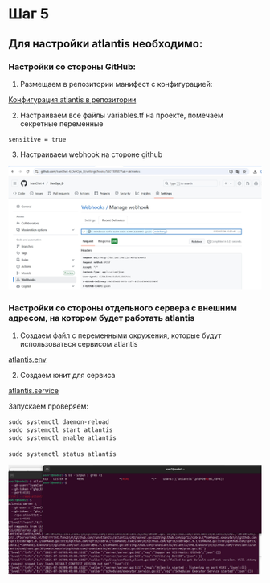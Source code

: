 # Шаг 5
## Для настройки atlantis необходимо:


### Настройки со стороны GitHub:

1. Размещаем в репозитории манифест с конфигурацией:

[Конфигурация atlantis в репозитории](https://github.com/IvanChet-4/DevOps_D/blob/main/Terraform/Project/atlantis.yaml)

2. Настраиваем все файлы variables.tf на проекте, помечаем секретные переменные 

```
sensitive = true
```

3. Настраиваем webhook на стороне github

![Настройка webhook](https://github.com/IvanChet-4/DevOps_D/blob/main/images/atlantis/1-1.jpg)


### Настройки со стороны отдельного сервера с внешним адресом, на котором будет работать atlantis

1. Создаем файл с переменными окружения, которые будут использоваться сервисом atlantis

[atlantis.env](https://github.com/IvanChet-4/DevOps_D/blob/main/Atlantis/conf/atlantis.env)
  
2. Создаем юнит для сервиса

[atlantis.service](https://github.com/IvanChet-4/DevOps_D/blob/main/Atlantis/conf/atlantis.service)


Запускаем проверяем:
```
sudo systemctl daemon-reload
sudo systemctl start atlantis
sudo systemctl enable atlantis

sudo systemctl status atlantis
```

![Запуск Atlantis](https://github.com/IvanChet-4/DevOps_D/blob/main/images/atlantis/1-2.jpg)
